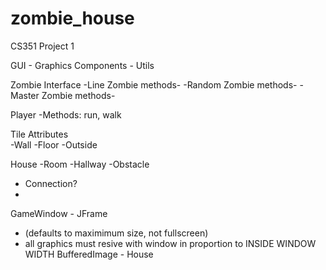 # zombie_house
CS351 Project 1 

GUI - Graphics Components - Utils 

Zombie Interface 
-Line Zombie
  methods- 
-Random Zombie
  methods- 
-Master Zombie
  methods- 

Player
-Methods: run, walk 

Tile 
  Attributes  
-Wall 
-Floor
-Outside

House
-Room 
-Hallway
-Obstacle 
- Connection? 
- 
GameWindow - JFrame 
  - (defaults to maximimum size, not fullscreen)  
  - all graphics must resive with window in proportion to INSIDE WINDOW WIDTH 
BufferedImage - House 

